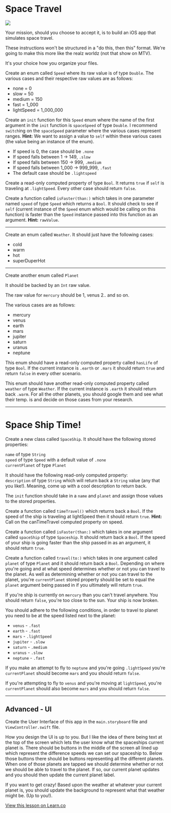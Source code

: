 # Space Travel

![](http://i.imgur.com/VnpPsFO.jpg)

Your mission, should you choose to accept it, is to build an iOS app that simulates space travel.

These instructions won't be structured in a "do this, then this" format. We're going to make this more like the realz worldz (not that show on MTV).

It's your choice how you organize your files.

Create an enum called `Speed` where its raw value is of type `Double`. The various cases and their respective raw values are as follows:

* none = 0
* slow = 50
* medium = 150
* fast = 1_000
* lightSpeed = 1_000_000

Create an `init` function for this `Speed` enum where the name of the first argument in the `init` function is `spaceSpeed` of type `Double`. I recommend `switch`ing on the `spaceSpeed` parameter where the various cases represent ranges. 
**Hint:** We want to assign a value to `self` within these various cases (the value being an instance of the enum).

* If speed is 0, the case should be `.none`
* If speed falls between 1 -> 149, `.slow`
* If speed falls between 150 -> 999, `.medium`
* If speed falls between 1_000 -> 999_999, `.fast`
* The default case should be `.lightspeed`

Create a read-only computed property of type `Bool`. It returns `true` if `self` is traveling at `.lightSpeed`. Every other case should return `false`.

Create a function called `isFaster(than:)` which takes in one parameter named `speed` of type `Speed` which returns a `Bool`. It should check to see if `self` (current instance of the `Speed` enum which would be calling on this function) is faster than the `Speed` instance passed into this function as an argument. 
**Hint:** `rawValue`.

---

Create an enum called `Weather`. It should just have the following cases:

* cold
* warm
* hot
* superDuperHot

---

Create another enum called `Planet`

It should be backed by an `Int` raw value.

The raw value for `mercury` should be 1, venus 2.. and so on.

The various cases are as follows:
* mercury
* venus
* earth
* mars
* jupiter
* saturn
* uranus
* neptune

This enum should have a read-only computed property called `hasLife` of type `Bool`. If the current instance is `.earth` or `.mars` it should return `true` and return `false` in every other scenario.

This enum should have another read-only computed property called `weather` of type `Weather`. If the current instance is `.earth` it should return back `.warm`. For all the other planets, you should google them and see what their temp. is and decide on those cases from your research.

---

# Space Ship Time!

Create a new class called `SpaceShip`. It should have the following stored properties:

`name` of type `String`  
`speed` of type `Speed` with a default value of `.none`  
`currentPlanet` of type `Planet`

It should have the following read-only computed property:  
`description` of type `String` which will return back a `String` value (any that you like!). Meaning, come up with a cool description to return back.

The `init` function should take in a `name` and `planet` and assign those values to the stored properties.

Create a function called `timeTravel()` which returns back a `Bool`. If the speed of the ship is traveling at lightSpeed then it should return `true`.
**Hint:** Call on the canTimeTravel computed property on speed.

Create a function called `isFaster(than:)` which takes in one argument called `spaceShip` of type `Spaceship`. It should return back a `Bool`. If the speed of your ship is going faster than the ship passed in as an argument, it should return `true`.

Create a function called `travel(to:)` which takes in one argument called `planet` of type `Planet` and it should return back a `Bool`. Depending on where you're going and at what speed determines whether or not you can travel to the planet. As well as determining whether or not you can travel to the planet, you're `currentPlanet` stored property should be set to equal the `planet` argument being passed in if you ultimately will return `true`.

If you're ship is currently on `mercury` than you can't travel anywhere. You should return `false`, you're too close to the sun. Your ship is now broken.

You should adhere to the following conditions, in order to travel to planet you need to be at the speed listed next to the planet:

* `venus` - `.fast`
* `earth` - `.fast`
* `mars` - `.lightSpeed`
* `jupiter` - `.slow`
* `saturn` - `.medium`
* `uranus` - `.slow`
* `neptune` - `.fast`

If you make an attempt to fly to `neptune` and you're going `.lightSpeed` you're `currentPlanet` should become `mars` and you should return `false`.

If you're attempting to fly to `venus` and you're moving at `lightSpeed`, you're `currentPlanet` should also become `mars` and you should return `false`.

--- 

## Advanced - UI

Create the User Interface of this app in the `main.storyboard` file and `ViewController.swift` file. 

How you design the UI is up to you. But I like the idea of there being text at the top of the screen which lets the user know what the spaceships current planet is. There should be buttons in the middle of the screen all lined up which represent the difference speeds we can set our spaceship to. Below those buttons there should be buttons representing all the different planets. When one of those planets are tapped we should determine whether or not we should be able to travel to the planet. If so, our current planet updates and you should then update the current planet label.

If you want to get crazy! Based upon the weather at whatever your current planet is, you should update the background to represent what that weather might be. (Up to you!).



<a href='https://learn.co/lessons/TimeTravelLab' data-visibility='hidden'>View this lesson on Learn.co</a>
